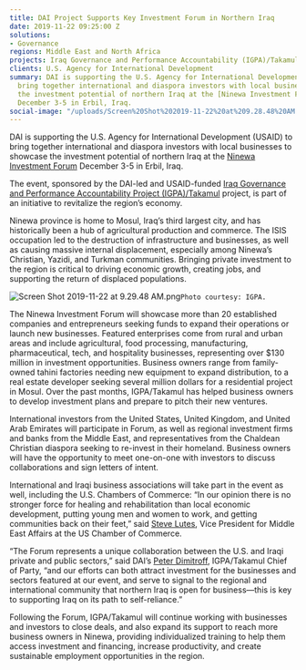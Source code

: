 ```yaml
---
title: DAI Project Supports Key Investment Forum in Northern Iraq
date: 2019-11-22 09:25:00 Z
solutions:
- Governance
regions: Middle East and North Africa
projects: Iraq Governance and Performance Accountability (IGPA)/Takamul
clients: U.S. Agency for International Development
summary: DAI is supporting the U.S. Agency for International Development (USAID) to
  bring together international and diaspora investors with local businesses to showcase
  the investment potential of northern Iraq at the [Ninewa Investment Forum](https://www.invest-in-ninewa.com/conference)
  December 3-5 in Erbil, Iraq.
social-image: "/uploads/Screen%20Shot%202019-11-22%20at%209.28.48%20AM.png"
---
```


DAI is supporting the U.S. Agency for International Development (USAID) to bring together international and diaspora investors with local businesses to showcase the investment potential of northern Iraq at the [Ninewa Investment Forum](https://www.invest-in-ninewa.com/conference) December 3-5 in Erbil, Iraq.

The event, sponsored by the DAI-led and USAID-funded [Iraq Governance and Performance Accountability Project (IGPA)/Takamul](https://www.dai.com/our-work/projects/iraq-governance-and-performance-accountability-project) project, is part of an initiative to revitalize the region’s economy.

Ninewa province is home to Mosul, Iraq’s third largest city, and has historically been a hub of agricultural production and commerce. The ISIS occupation led to the destruction of infrastructure and businesses, as well as causing massive internal displacement, especially among Ninewa’s Christian, Yazidi, and Turkman communities. Bringing private investment to the region is critical to driving economic growth, creating jobs, and supporting the return of displaced populations.

![Screen Shot 2019-11-22 at 9.29.48 AM.png](/uploads/Screen%20Shot%202019-11-22%20at%209.29.48%20AM.png)`Photo courtesy: IGPA.`

The Ninewa Investment Forum will showcase more than 20 established companies and entrepreneurs seeking funds to expand their operations or launch new businesses. Featured enterprises come from rural and urban areas and include agricultural, food processing, manufacturing, pharmaceutical, tech, and hospitality businesses, representing over $130 million in investment opportunities. Business owners range from family-owned tahini factories needing new equipment to expand distribution, to a real estate developer seeking several million dollars for a residential project in Mosul. Over the past months, IGPA/Takamul has helped business owners to develop investment plans and prepare to pitch their new ventures.

International investors from the United States, United Kingdom, and United Arab Emirates will participate in Forum, as well as regional investment firms and banks from the Middle East, and representatives from the Chaldean Christian diaspora seeking to re-invest in their homeland. Business owners will have the opportunity to meet one-on-one with investors to discuss collaborations and sign letters of intent.

International and Iraqi business associations will take part in the event as well, including the U.S. Chambers of Commerce: “In our opinion there is no stronger force for healing and rehabilitation than local economic development, putting young men and women to work, and getting communities back on their feet,” said [Steve Lutes](https://www.uschamber.com/steve-lutes), Vice President for Middle East Affairs at the US Chamber of Commerce.

“The Forum represents a unique collaboration between the U.S. and Iraqi private and public sectors,” said DAI’s [Peter Dimitroff](https://www.dai.com/who-we-are/our-team/peter-dimitroff), IGPA/Takamul Chief of Party, “and our efforts can both attract investment for the businesses and sectors featured at our event, and serve to signal to the regional and international community that northern Iraq is open for business—this is key to supporting Iraq on its path to self-reliance.”

Following the Forum, IGPA/Takamul will continue working with businesses and investors to close deals, and also expand its support to reach more business owners in Ninewa, providing individualized training to help them access investment and financing, increase productivity, and create sustainable employment opportunities in the region.  